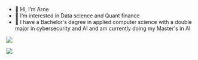 - 👋 Hi, I’m Arne
- 👀 I’m interested in Data science and Quant finance
- 🏫 I have a Bachelor's degree in applied computer science with a double major in cybersecurity and AI and am currently doing my Master's in AI
  
![](https://komarev.com/ghpvc/?username=4rn3&color=blueviolet)

![](https://hit.yhype.me/github/profile?user_id=88613663)
